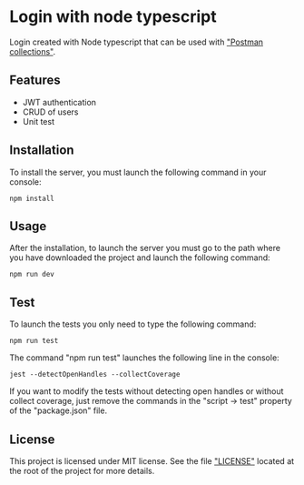 # Login with node typescript 
Login created with Node typescript that can be used with ["Postman collections"](Postman%20collection).

## Features
 - JWT authentication
 - CRUD of users
 - Unit test


## Installation

To install the server, you must launch the following command in your console:

```
npm install
```

## Usage
After the installation, to launch the server you must go to the path where you have downloaded the project and launch the following command:

```
npm run dev
```

## Test
To launch the tests you only need to type the following command:

```
npm run test
```
The command "npm run test" launches the following line in the console:

```
jest --detectOpenHandles --collectCoverage
```

If you want to modify the tests without detecting open handles or without collect coverage, just remove the commands in the "script -> test" property of the "package.json" file.

## License

This project is licensed under MIT license. See the file ["LICENSE"](LICENSE) located at the root of the project for more details.
